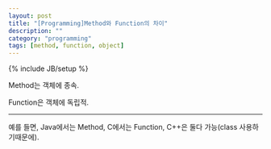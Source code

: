 ```yaml
---
layout: post
title: "[Programming]Method와 Function의 차이"
description: ""
category: "programming"
tags: [method, function, object]
---
```

{% include JB/setup %}

Method는 객체에 종속.

Function은 객체에 독립적.

--- 

예를 들면, Java에서는 Method, C에서는 Function, C++은 둘다 가능(class 사용하기때문에).